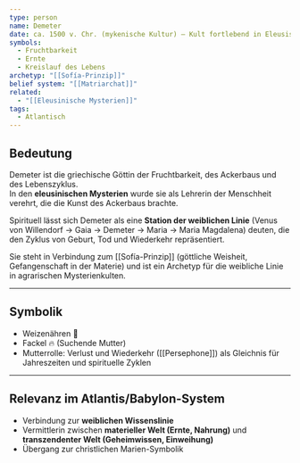 ```yaml
---
type: person
name: Demeter
date: ca. 1500 v. Chr. (mykenische Kultur) – Kult fortlebend in Eleusis bis 4. Jh. n. Chr.
symbols:
  - Fruchtbarkeit
  - Ernte
  - Kreislauf des Lebens
archetyp: "[[Sofía-Prinzip]]"
belief system: "[[Matriarchat]]"
related:
  - "[[Eleusinische Mysterien]]"
tags:
  - Atlantisch
---
```

## Bedeutung

Demeter ist die griechische Göttin der Fruchtbarkeit, des Ackerbaus und des Lebenszyklus.  
In den **eleusinischen Mysterien** wurde sie als Lehrerin der Menschheit verehrt, die die Kunst des Ackerbaus brachte.  

Spirituell lässt sich Demeter als eine **Station der weiblichen Linie** (Venus von Willendorf → Gaia → Demeter → Maria → Maria Magdalena) deuten, die den Zyklus von Geburt, Tod und Wiederkehr repräsentiert.

Sie steht in Verbindung zum [[Sofía-Prinzip]] (göttliche Weisheit, Gefangenschaft in der Materie) und ist ein Archetyp für die weibliche Linie in agrarischen Mysterienkulten.

---

## Symbolik

- Weizenähren 🌾  
- Fackel 🔥 (Suchende Mutter)  
- Mutterrolle: Verlust und Wiederkehr ([[Persephone]]) als Gleichnis für Jahreszeiten und spirituelle Zyklen  

---

## Relevanz im Atlantis/Babylon-System

- Verbindung zur **weiblichen Wissenslinie**  
- Vermittlerin zwischen **materieller Welt (Ernte, Nahrung)** und **transzendenter Welt (Geheimwissen, Einweihung)**  
- Übergang zur christlichen Marien-Symbolik

